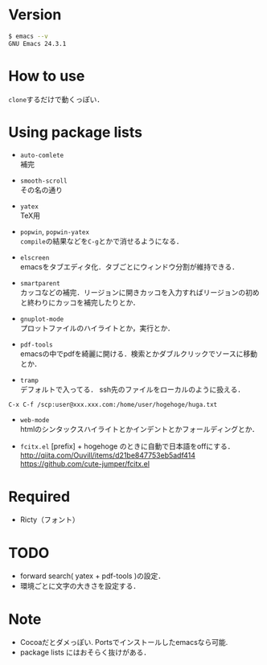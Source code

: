 # Version

```bash
$ emacs --v
GNU Emacs 24.3.1
```

# How to use
`clone`するだけで動くっぽい．

# Using package lists
- `auto-comlete`  
補完

- `smooth-scroll`  
その名の通り

- `yatex`  
TeX用

- `popwin`, `popwin-yatex`  
`compile`の結果などを`C-g`とかで消せるようになる．

- `elscreen`  
emacsをタブエディタ化．タブごとにウィンドウ分割が維持できる．

- `smartparent`  
カッコなどの補完．リージョンに開きカッコを入力すればリージョンの初めと終わりにカッコを補完したりとか．

- `gnuplot-mode`  
プロットファイルのハイライトとか，実行とか．

- `pdf-tools`  
emacsの中でpdfを綺麗に開ける．検索とかダブルクリックでソースに移動とか．

- `tramp`  
デフォルトで入ってる．
ssh先のファイルをローカルのように扱える．

```bash
C-x C-f /scp:user@xxx.xxx.com:/home/user/hogehoge/huga.txt
```

- `web-mode`  
htmlのシンタックスハイライトとかインデントとかフォールディングとか．

- `fcitx.el`
[prefix] + hogehoge のときに自動で日本語をoffにする．
http://qiita.com/Ouvill/items/d21be847753eb5adf414
https://github.com/cute-jumper/fcitx.el

# Required
- Ricty（フォント）

# TODO
- forward search( yatex + pdf-tools )の設定．
- 環境ごとに文字の大きさを設定する．

# Note
- Cocoaだとダメっぽい. Portsでインストールしたemacsなら可能.
- package lists にはおそらく抜けがある．

